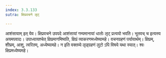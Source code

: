 ```yaml
---
index: 3.3.133
sutra: क्षिप्रवचने लृट्

---
```

आशंसायाम् इत् येव। क्षिप्रवचने उपपदे आशंसायां गम्यमानायां धातोः लृट् प्रत्ययो भवति। भूतवच् च इत्यस्य अयमपवादः। उपाध्यायश्चेत् क्षिप्रमागमिष्यति, क्षिप्रं व्याकरणमध्येष्यामहे। वचनग्रहणं पर्यायार्थम्। क्षिप्रम्, शीघ्रम्, आशु, त्वरितम्, अध्येष्यामहे। न इति वक्तव्ये लृड्ग्रहणं लुटो ऽपि विषये यथा स्यात्। श्वः क्षिप्रमध्येष्यमहे।